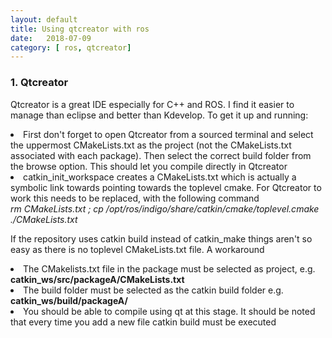 ```yaml
---
layout: default
title: Using qtcreator with ros
date:   2018-07-09 
category: [ ros, qtcreator]
---
```


<h3> 1. Qtcreator</h3>
  <p>
  Qtcreator is a great IDE especially for C++ and ROS. I find it easier to manage than eclipse and better than Kdevelop. To get it up and running: 
  </p>
   <li> First don't forget to open Qtcreator from a sourced terminal and select the uppermost CMakeLists.txt as the project (not the CMakeLists.txt associated with each package). Then select the correct build folder from the browse option. This should let you compile directly in Qtcreator</li>
   <li> catkin_init_workspace creates a CMakeLists.txt which is actually a symbolic link towards pointing towards the toplevel cmake. For Qtcreator to work this needs to be replaced, with the following command</li>
   <i> rm CMakeLists.txt ; cp /opt/ros/indigo/share/catkin/cmake/toplevel.cmake ./CMakeLists.txt </i>

   <br>     

<p>      
If the repository uses catkin build instead of catkin_make things aren't so easy as there is no toplevel CMakeLists.txt file. A workaround  
</p>

<li> The CMakelists.txt file in the package must be selected as project, e.g. <b> catkin_ws/src/packageA/CMakeLists.txt </b></li>
<li> The build folder must be selected as the catkin build folder  e.g. <b> catkin_ws/build/packageA/</b> </li>
<li> You should be able to compile using qt at this stage. It should be noted that every time you add a new file catkin build must be executed</li>
<br>  


